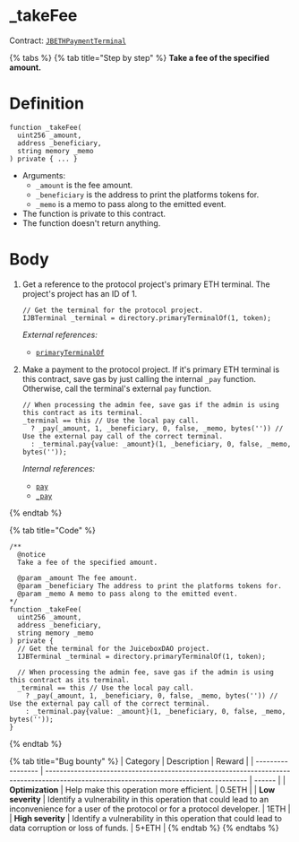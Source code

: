 # _takeFee

Contract: [`JBETHPaymentTerminal`](../)​‌

{% tabs %}
{% tab title="Step by step" %}
**Take a fee of the specified amount.**

# Definition

```solidity
function _takeFee(
  uint256 _amount,
  address _beneficiary,
  string memory _memo
) private { ... }
```

* Arguments:
  * `_amount` is the fee amount.
  * `_beneficiary` is the address to print the platforms tokens for.
  * `_memo` is a memo to pass along to the emitted event.
* The function is private to this contract.
* The function doesn't return anything.

# Body

1.  Get a reference to the protocol project's primary ETH terminal. The project's project has an ID of 1.

    ```solidity
    // Get the terminal for the protocol project.
    IJBTerminal _terminal = directory.primaryTerminalOf(1, token);
    ```

    _External references:_

    * [`primaryTerminalOf`](../../../jbdirectory/read/primaryterminalof.md)

2.  Make a payment to the protocol project. If it's primary ETH terminal is this contract, save gas by just calling the internal `_pay` function. Otherwise, call the terminal's external `pay` function.

    ```solidity
    // When processing the admin fee, save gas if the admin is using this contract as its terminal.
    _terminal == this // Use the local pay call.
      ? _pay(_amount, 1, _beneficiary, 0, false, _memo, bytes('')) // Use the external pay call of the correct terminal.
      : _terminal.pay{value: _amount}(1, _beneficiary, 0, false, _memo, bytes(''));
    ```

    _Internal references:_

    * [`pay`](./pay.md)
    * [`_pay`](./_pay.md)

{% endtab %}

{% tab title="Code" %}
```solidity
/** 
  @notice 
  Take a fee of the specified amount.

  @param _amount The fee amount.
  @param _beneficiary The address to print the platforms tokens for.
  @param _memo A memo to pass along to the emitted event.
*/
function _takeFee(
  uint256 _amount,
  address _beneficiary,
  string memory _memo
) private {
  // Get the terminal for the JuiceboxDAO project.
  IJBTerminal _terminal = directory.primaryTerminalOf(1, token);

  // When processing the admin fee, save gas if the admin is using this contract as its terminal.
  _terminal == this // Use the local pay call.
    ? _pay(_amount, 1, _beneficiary, 0, false, _memo, bytes('')) // Use the external pay call of the correct terminal.
    : _terminal.pay{value: _amount}(1, _beneficiary, 0, false, _memo, bytes(''));
}
```
{% endtab %}

{% tab title="Bug bounty" %}
| Category          | Description                                                                                                                            | Reward |
| ----------------- | -------------------------------------------------------------------------------------------------------------------------------------- | ------ |
| **Optimization**  | Help make this operation more efficient.                                                                                               | 0.5ETH |
| **Low severity**  | Identify a vulnerability in this operation that could lead to an inconvenience for a user of the protocol or for a protocol developer. | 1ETH   |
| **High severity** | Identify a vulnerability in this operation that could lead to data corruption or loss of funds.                                        | 5+ETH  |
{% endtab %}
{% endtabs %}


